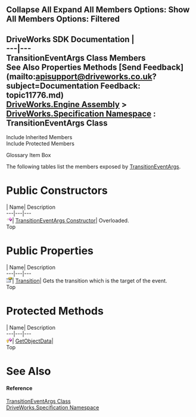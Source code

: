        

 Collapse All Expand All  Members Options: Show All  Members Options: Filtered   
---  
DriveWorks SDK Documentation  |   
---|---  
TransitionEventArgs Class Members   
See Also Properties Methods [Send Feedback](mailto:apisupport@driveworks.co.uk?subject=Documentation Feedback: topic11776.md)  
[DriveWorks.Engine Assembly](topic2156.md) > [DriveWorks.Specification Namespace](topic10764.md) : TransitionEventArgs Class  
---  
  
Include Inherited Members    
Include Protected Members  


Glossary Item Box

The following tables list the members exposed by [TransitionEventArgs](topic11776.md).

# Public Constructors

| Name| Description  
---|---|---  
![Public Constructor](dotnetimages/publicConstructor.gif)| [TransitionEventArgs Constructor](topic11782.md)| Overloaded.   
Top

# Public Properties

| Name| Description  
---|---|---  
![Public Property](dotnetimages/publicProperty.gif)| [Transition](topic11786.md)| Gets the transition which is the target of the event.   
Top

# Protected Methods

| Name| Description  
---|---|---  
![Protected Method](dotnetimages/protectedMethod.gif)| [GetObjectData](topic11785.md)|   
Top

# See Also

#### Reference

[TransitionEventArgs Class](topic11776.md)   
[DriveWorks.Specification Namespace](topic10764.md)


